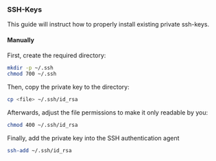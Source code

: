 ### SSH-Keys

This guide will instruct how to properly install existing private ssh-keys.

#### **Manually**

First, create the required directory:

```bash
mkdir -p ~/.ssh
chmod 700 ~/.ssh
```

Then, copy the private key to the directory:

```bash
cp <file> ~/.ssh/id_rsa
```

Afterwards, adjust the file permissions to make it only readable by you:

```bash
chmod 400 ~/.ssh/id_rsa
```

Finally, add the private key into the SSH authentication agent

```bash
ssh-add ~/.ssh/id_rsa
```

